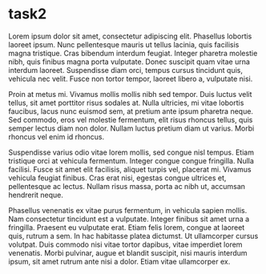 # task2
Lorem ipsum dolor sit amet, consectetur adipiscing elit. Phasellus lobortis laoreet ipsum. Nunc pellentesque mauris ut tellus lacinia, quis facilisis magna tristique. Cras bibendum interdum feugiat. Integer pharetra molestie nibh, quis finibus magna porta vulputate. Donec suscipit quam vitae urna interdum laoreet. Suspendisse diam orci, tempus cursus tincidunt quis, vehicula nec velit. Fusce non tortor tempor, laoreet libero a, vulputate nisi.

Proin at metus mi. Vivamus mollis mollis nibh sed tempor. Duis luctus velit tellus, sit amet porttitor risus sodales at. Nulla ultricies, mi vitae lobortis faucibus, lacus nunc euismod sem, at pretium ante ipsum pharetra neque. Sed commodo, eros vel molestie fermentum, elit risus rhoncus tellus, quis semper lectus diam non dolor. Nullam luctus pretium diam ut varius. Morbi rhoncus vel enim id rhoncus.

Suspendisse varius odio vitae lorem mollis, sed congue nisl tempus. Etiam tristique orci at vehicula fermentum. Integer congue congue fringilla. Nulla facilisi. Fusce sit amet elit facilisis, aliquet turpis vel, placerat mi. Vivamus vehicula feugiat finibus. Cras erat nisi, egestas congue ultrices et, pellentesque ac lectus. Nullam risus massa, porta ac nibh ut, accumsan hendrerit neque.

Phasellus venenatis ex vitae purus fermentum, in vehicula sapien mollis. Nam consectetur tincidunt est a vulputate. Integer finibus sit amet urna a fringilla. Praesent eu vulputate erat. Etiam felis lorem, congue at laoreet quis, rutrum a sem. In hac habitasse platea dictumst. Ut ullamcorper cursus volutpat. Duis commodo nisi vitae tortor dapibus, vitae imperdiet lorem venenatis. Morbi pulvinar, augue et blandit suscipit, nisi mauris interdum ipsum, sit amet rutrum ante nisi a dolor. Etiam vitae ullamcorper ex.